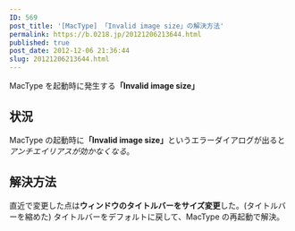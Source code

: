 ```yaml
---
ID: 569
post_title: '[MacType] 「Invalid image size」の解決方法'
permalink: https://b.0218.jp/20121206213644.html
published: true
post_date: 2012-12-06 21:36:44
slug: 20121206213644.html
---
```

MacType を起動時に発生する<strong>「Invalid image size」</strong>
<!--more-->
<h2>状況</h2>
MacType の起動時に<strong>「Invalid image size」</strong>というエラーダイアログが出ると<em>アンチエイリアスが効かなくなる</em>。

<h2>解決方法</h2>
直近で変更した点は<strong>ウィンドウのタイトルバーをサイズ変更</strong>した。(タイトルバーを縮めた)
タイトルバーをデフォルトに戻して、MacType の再起動で解決。